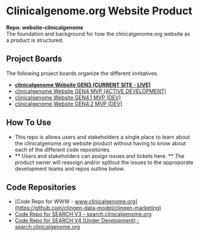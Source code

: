 # Clinicalgenome.org Website Product
**Repo: website-clinicalgenome**  
The foundation and background for how the clinicalgenome.org website as a product is structured.

## Project Boards
The following project boards organize the different innitatives. 
- **[clinicalgenome Website GEN3 (CURRENT SITE - LIVE)](https://github.com/orgs/clingen-data-model/projects/6)** 
- [clinicalgenome Website GEN4 MVP (ACTIVE DEVELOPMENT)](https://github.com/orgs/clingen-data-model/projects/7) 
- [clinicalgenome Website GEN4.1 MVP (DEV)](https://github.com/orgs/clingen-data-model/projects/8) 
- [clinicalgenome Website GEN4.2 MVP (DEV)](https://github.com/orgs/clingen-data-model/projects/9) 


## How To Use
- This repo is allows users and stakeholders a single place to learn about the clinicalgenome.org website product without having to know about each of the different code repositories.
- ** Users and stakeholders can assign issues and tickets here. **  The product owner will reassign and/or splitout the issues to the approporate development teams and repos outline below.


## Code Repositories
- [Code Repo for WWW - www.clinicalgenome.org](https://github.com/clingen-data-model/clingen-marketing) 
- [Code Repo for SEARCH V3 - search.clinicalgenome.org](https://github.com/clingen-data-model/clingen-knowledge)   
- [Code Repo for SEARCH V4 (Under Development) - search.clinicalgenome.org](https://github.com/clingen-data-model/website-clinicalgenome-search)  



